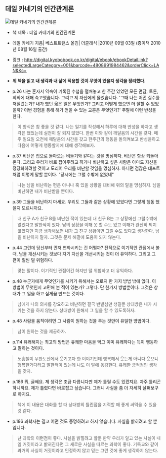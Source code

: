 데일 카네기의 인간관계론
------------------------

![데일 카네기의 인간관계론](http://image.kyobobook.co.kr/images/book/xlarge/462/x9788991984462.jpg)

-	책 제목 : 데일 카네기의 인간관계론
-	데일 카네기 지음| 베스트트랜스 옮김| 더클래식 |2010년 09월 03일 (종이책 2010년 08월 16일 출간)
-	링크 : http://digital.kyobobook.co.kr/digital/ebook/ebookDetail.ink?selectedLargeCategory=001&barcode=4808991984462&orderClick=LAN&Kc=

-	**위 책을 읽고 내 생각과 내 삶에 적용할 것이 무엇이 있을지 생각을 정리했다.**

-	p.26 나는 혼자서 약속이 기록된 수첩을 펼쳐놓고 한 주간 있었던 모든 면담, 토론, 회의에 대해 숙고했습니다. 그리고 제 자신에게 물었습니다. '그때 나는 어떤 실수를 저질렀는가? 내가 했던 옳은 일은 무엇인가? 그리고 어떻게 했으면 더 잘할 수 있었을까? 이번 경험을 통해 해가 얻을 수 있는 교훈은 무엇인가?' 주말에 이런 반성을 한다.

> 이 방식은 참 좋을 것 같다. 나는 일기를 작성해서 하루에 대해 반성을 하자고 생각은 했었는데 실천이 잘 되지 않았다. 한번 이와 같이 깨달음의 시간을 갖자. 매주 일요일 오전에 깨달음의 시간을 갖고 한주간의 행동을 돌의켜보고 반성을하고 다음에 어떻게 행동할지에 대해 생각해보자.

-	p.37 비난은 집으로 돌아오는 비둘기와 같다는 것을 명심하자. 비난은 항상 되돌아온다. 그리고 우리가 바로 잡아주려고 하거나 비난하고 싶은 사람은 아마도 자신을 정당화하려할 것이고 도리어 우리를 비난할 것임을 명심하자. 아니면 점잖은 태프트처럼 이렇게 말할 뿐이다. "당시에는 그럴 수밖에 없었네"

> 나는 남을 비난하는 편은 아니나 혹 있을 상황을 대비해 위의 말을 명심하자. 남을 비난하면 내가 비난받을 뿐이다.

-	p.39 그들을 비난하지 마세요. 우리도 그들과 같은 상황에 있었다면 그렇게 행동 했을지 모르니까요.

> 내 친구 A가 친구 B를 비난한 적이 있는데 내 친구 B는 그 상황에선 그럴수밖에 없었다고 말한적이 있다. 남의 상황을 이해 못 할 수도 있고 이해가 완전히 되지 않았지만 지금 생각해보면 내가 그 친구 상황이면 그럴 수도 있다고 생각한다. 남을 비난하지 말자. 그것은 문제 해결에 도움이 되지 않는다.

-	p.44 그런데 당신부터 먼저 변화시키는 건 어떨까? 전적으로 이기적인 관점에서 볼 때, 남을 개선시키는 것보다 자기 자신을 개선시키는 것이 더 유익하다. 그리고 그 편이 훨씬 덜 위험하다.

> 맞는 말이다. 이기적인 관점이긴 하지만 덜 위험하고 더 유익하다.

-	p.48 누군가에게 무엇인가를 시키기 위해서는 오로지 한 가지 방법 밖에 없다. 이 방법이 무엇인지 고민해 본 적이 있는가? 그렇다. 단 한가지 방법뿐이다. 그것은 상대가 그 일을 하고 싶게끔 만드는 것이다.

> 남에게 나의 의사를 강요하고 비난하면 결국 반발심만 생길뿐 상대방은 내가 시키는 것을 하지 않는다. 상대방이 원해서 그 일을 할 수 있도록하자.

-	p.48 사람을 움직이려면 그 사람이 원하는 것을 주는 것만이 유일한 방법이다.

> 남이 원하는 것을 제공하자.

-	p.114 유쾌해지는 최고의 방법은 유쾌한 마음을 먹고 이미 유쾌하다는 득이 행동하고 말하는 것이다.

> 노홍철이 무한도전에서 웃기고자 한 이야기인데 행복해서 웃는게 아니다 웃으니 행복한거다라고 말한적이 있는데 나도 이 말에 동감한다. 유쾌한 긍적정인 생각을 갖자.

-	p.186 뭐, 글쎄요. 제 생각은 조금 다릅니다만 제가 틀릴 수도 있겠지요. 자주 틀리곤하니까요. 제가 틀렸다면 바로잡고 싶습니다. 그러니 사실을 좀 더 자세히 살펴보구로 하지요.

> 책에 이 내용은 대화를 할 때 상대방의 틀린점을 지적할 때 좋게 써먹을 수 있을 것 같다.

-	p.186 과학자는 결코 어떤 것도 증명하려고 하지 않습니다. 사실을 밝히려고 할 뿐입니다.

> 난 과학의 이런점이 좋다. 사실을 밝힐려고 할뿐 만약 우리가 알고 있는 사실이 내일 거짓이라고 밝혀진다면 그 새로운 사실을 따르는 과학이 좋다. 기독교와 같이 과거의 사실이 거짓이라고 인정하지 않고 믿는 그런 것에 좋게 생각하지 않는다.
